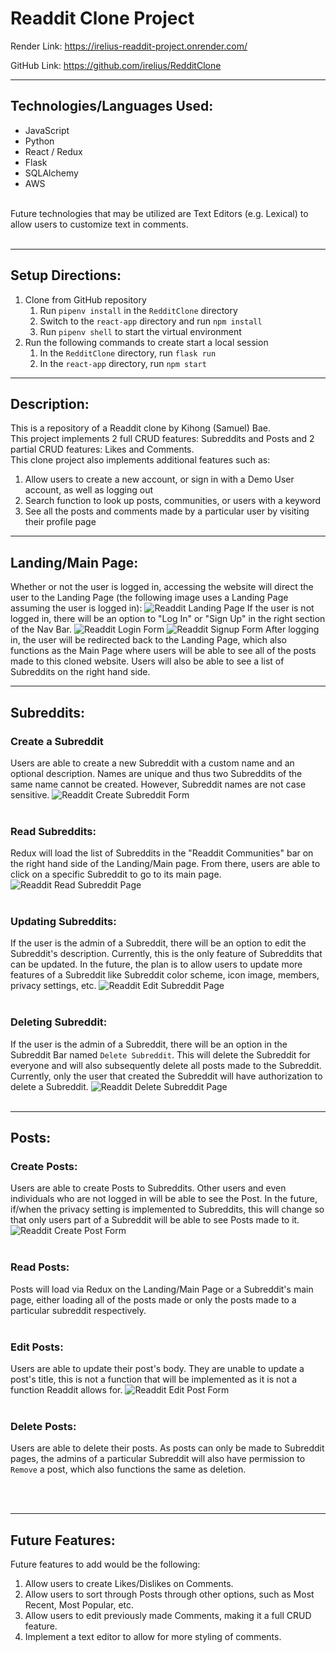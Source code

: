 # Readdit Clone Project

Render Link: https://irelius-readdit-project.onrender.com/

GitHub Link: https://github.com/irelius/RedditClone

___
## Technologies/Languages Used:
- JavaScript
- Python
- React / Redux
- Flask
- SQLAlchemy
- AWS
<br>
Future technologies that may be utilized are Text Editors (e.g. Lexical) to allow users to customize text in comments.
<br>
<br>


___
## Setup Directions:
1. Clone from GitHub repository
   1. Run `pipenv install` in the `RedditClone` directory
   2. Switch to the `react-app` directory and run `npm install`
   3. Run `pipenv shell` to start the virtual environment
2. Run the following commands to create start a local session
   1. In the `RedditClone` directory, run `flask run`
   2. In the `react-app` directory, run `npm start`

___

## Description:
This is a repository of a Readdit clone by Kihong (Samuel) Bae.
<br>
This project implements 2 full CRUD features: Subreddits and Posts and 2 partial CRUD features: Likes and Comments.
<br>
This clone project also implements additional features such as:
1. Allow users to create a new account, or sign in with a Demo User account, as well as logging out
2. Search function to look up posts, communities, or users with a keyword
3. See all the posts and comments made by a particular user by visiting their profile page

___

## Landing/Main Page:
Whether or not the user is logged in, accessing the website will direct the user to the Landing Page (the following image uses a Landing Page assuming the user is logged in):
![Readdit Landing Page](https://raw.githubusercontent.com/irelius/RedditClone/main/assets/Reddit_Landing_Page.png)
If the user is not logged in, there will be an option to "Log In" or "Sign Up" in the right section of the Nav Bar.
![Readdit Login Form](https://raw.githubusercontent.com/irelius/RedditClone/main/assets/Reddit_Login_Form.png)
![Readdit Signup Form](https://raw.githubusercontent.com/irelius/RedditClone/main/assets/Reddit_Signup_Form.png)
After logging in, the user will be redirected back to the Landing Page, which also functions as the Main Page where users will be able to see all of the posts made to this cloned website. Users will also be able to see a list of Subreddits on the right hand side.

___

## Subreddits:

### Create a Subreddit
Users are able to create a new Subreddit with a custom name and an optional description. Names are unique and thus two Subreddits of the same name cannot be created. However, Subreddit names are not case sensitive.
![Readdit Create Subreddit Form](https://raw.githubusercontent.com/irelius/RedditClone/main/assets/Reddit_Create_Subreddit_Form.png)
<br>
<br>

### Read Subreddits:
Redux will load the list of Subreddits in the "Readdit Communities" bar on the right hand side of the Landing/Main page. From there, users are able to click on a specific Subreddit to go to its main page.
![Readdit Read Subreddit Page](https://raw.githubusercontent.com/irelius/RedditClone/main/assets/Reddit_Specific_Subreddit_Page.png)
<br>
<br>

### Updating Subreddits:
If the user is the admin of a Subreddit, there will be an option to edit the Subreddit's description. Currently, this is the only feature of Subreddits that can be updated. In the future, the plan is to allow users to update more features of a Subreddit like Subreddit color scheme, icon image, members, privacy settings, etc.
![Readdit Edit Subreddit Page](https://raw.githubusercontent.com/irelius/RedditClone/main/assets/Reddit_Subreddit_Edit_Form.png)
<br>
<br>

### Deleting Subreddit:
If the user is the admin of a Subreddit, there will be an option in the Subreddit Bar named `Delete Subreddit`. This will delete the Subreddit for everyone and will also subsequently delete all posts made to the Subreddit. Currently, only the user that created the Subreddit will have authorization to delete a Subreddit.
![Readdit Delete Subreddit Page](https://raw.githubusercontent.com/irelius/RedditClone/main/assets/Reddit_Subreddit_Specific_Bar.png)
<br>
<br>

___

## Posts:

### Create Posts:
Users are able to create Posts to Subreddits. Other users and even individuals who are not logged in will be able to see the Post. In the future, if/when the privacy setting is implemented to Subreddits, this will change so that only users part of a Subreddit will be able to see Posts made to it.
![Readdit Create Post Form](https://raw.githubusercontent.com/irelius/RedditClone/main/assets/Reddit_Create_Post_Form.png)
<br>
<br>

### Read Posts:
Posts will load via Redux on the Landing/Main Page or a Subreddit's main page, either loading all of the posts made or only the posts made to a particular subreddit respectively.
<br>
<br>

### Edit Posts:
Users are able to update their post's body. They are unable to update a post's title, this is not a function that will be implemented as it is not a function Readdit allows for.
![Readdit Edit Post Form](https://raw.githubusercontent.com/irelius/RedditClone/main/assets/Reddit_Post_Edit_Form.png)
<br>
<br>

### Delete Posts:
Users are able to delete their posts. As posts can only be made to Subreddit pages, the admins of a particular Subreddit will also have permission to `Remove` a post, which also functions the same as deletion.

<br>
<br>

___

## Future Features:
Future features to add would be the following:
1. Allow users to create Likes/Dislikes on Comments.
2. Allow users to sort through Posts through other options, such as Most Recent, Most Popular, etc.
3. Allow users to edit previously made Comments, making it a full CRUD feature.
4. Implement a text editor to allow for more styling of comments.
<br>
